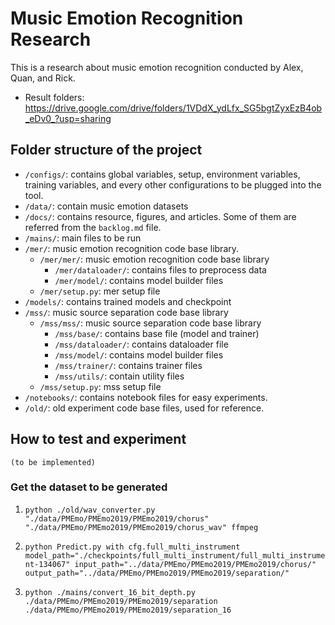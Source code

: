 # Music Emotion Recognition Research

This is a research about music emotion recognition conducted by Alex, Quan, and Rick.

* Result folders: https://drive.google.com/drive/folders/1VDdX_ydLfx_SG5bgtZyxEzB4ob_eDv0_?usp=sharing

## Folder structure of the project
* `/configs/`: contains global variables, setup, environment variables, training variables, and every other configurations to be plugged into the tool.
* `/data/`: contain music emotion datasets
* `/docs/`: contains resource, figures, and articles. Some of them are referred from the `backlog.md` file.
* `/mains/`: main files to be run
* `/mer/`: music emotion recognition code base library.
  * `/mer/mer/`: music emotion recognition code base library
    * `/mer/dataloader/`: contains files to preprocess data
    * `/mer/model/`: contains model builder files
  * `/mer/setup.py`: mer setup file
* `/models/`: contains trained models and checkpoint
* `/mss/`: music source separation code base library
  * `/mss/mss/`: music source separation code base library
    * `/mss/base/`: contains base file (model and trainer)
    * `/mss/dataloader/`: contains dataloader file
    * `/mss/model/`: contains model builder files
    * `/mss/trainer/`: contains trainer files
    * `/mss/utils/`: contain utility files
  * `/mss/setup.py`: mss setup file
* `/notebooks/`: contains notebook files for easy experiments.
* `/old/`: old experiment code base files, used for reference.

## How to test and experiment
`(to be implemented)`

### Get the dataset to be generated

1. `python ./old/wav_converter.py "./data/PMEmo/PMEmo2019/PMEmo2019/chorus" "./data/PMEmo/PMEmo2019/PMEmo2019/chorus_wav" ffmpeg`

2. `python Predict.py with cfg.full_multi_instrument model_path="./checkpoints/full_multi_instrument/full_multi_instrument-134067" input_path="../data/PMEmo/PMEmo2019/PMEmo2019/chorus/" output_path="../data/PMEmo/PMEmo2019/PMEmo2019/separation/"`

3. `python ./mains/convert_16_bit_depth.py ./data/PMEmo/PMEmo2019/PMEmo2019/separation ./data/PMEmo/PMEmo2019/PMEmo2019/separation_16`

